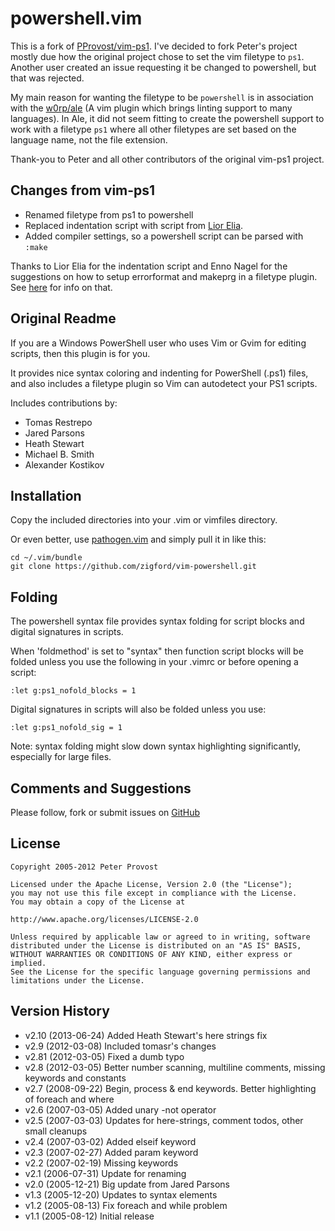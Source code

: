 powershell.vim
==============

This is a fork of [PProvost/vim-ps1][2]. I've decided to fork Peter's project
mostly due how the original project chose to set the vim filetype to `ps1`.
Another user created an issue requesting it be changed to powershell, but
that was rejected.

My main reason for wanting the filetype to be `powershell` is in association
with the [w0rp/ale][4] (A vim plugin which brings linting support to many
languages). In Ale, it did not seem fitting to create the powershell support to
work with a filetype `ps1` where all other filetypes are set based on the
language name, not the file extension.

Thank-you to Peter and all other contributors of the original vim-ps1 project.

Changes from vim-ps1
--------------------

* Renamed filetype from ps1 to powershell
* Replaced indentation script with script from [Lior Elia][5].
* Added compiler settings, so a powershell script can be parsed with `:make`

Thanks to Lior Elia for the indentation script and Enno Nagel for the
suggestions on how to setup errorformat and makeprg in a filetype plugin. See
[here][6] for info on that.

Original Readme
---------------

If you are a Windows PowerShell user who uses Vim or Gvim for editing scripts, 
then this plugin is for you.

It provides nice syntax coloring and indenting for PowerShell (.ps1) files,
and also includes a filetype plugin so Vim can autodetect your PS1 scripts.

Includes contributions by:

* Tomas Restrepo
* Jared Parsons
* Heath Stewart
* Michael B. Smith
* Alexander Kostikov

Installation
------------

Copy the included directories into your .vim or vimfiles directory.

Or even better, use [pathogen.vim][1] and simply pull it in like this:

    cd ~/.vim/bundle
    git clone https://github.com/zigford/vim-powershell.git

Folding
-------

The powershell syntax file provides syntax folding for script blocks and digital 
signatures in scripts.

When 'foldmethod' is set to "syntax" then function script blocks will be
folded unless you use the following in your .vimrc or before opening a script:

    :let g:ps1_nofold_blocks = 1

Digital signatures in scripts will also be folded unless you use:

    :let g:ps1_nofold_sig = 1

Note: syntax folding might slow down syntax highlighting significantly,
especially for large files.

Comments and Suggestions
------------------------

Please follow, fork or submit issues on [GitHub][7]

License
-------

    Copyright 2005-2012 Peter Provost
    
    Licensed under the Apache License, Version 2.0 (the "License");
    you may not use this file except in compliance with the License.
    You may obtain a copy of the License at
    
    http://www.apache.org/licenses/LICENSE-2.0
    
    Unless required by applicable law or agreed to in writing, software
    distributed under the License is distributed on an "AS IS" BASIS,
    WITHOUT WARRANTIES OR CONDITIONS OF ANY KIND, either express or implied.
    See the License for the specific language governing permissions and
    limitations under the License.

Version History
---------------

* v2.10 (2013-06-24) Added Heath Stewart's here strings fix
* v2.9  (2012-03-08) Included tomasr's changes
* v2.81 (2012-03-05) Fixed a dumb typo
* v2.8  (2012-03-05) Better number scanning, multiline comments, missing keywords and constants
* v2.7  (2008-09-22) Begin, process & end keywords. Better highlighting of foreach and where
* v2.6  (2007-03-05) Added unary -not operator
* v2.5  (2007-03-03) Updates for here-strings, comment todos, other small cleanups
* v2.4  (2007-03-02) Added elseif keyword
* v2.3  (2007-02-27) Added param keyword
* v2.2  (2007-02-19) Missing keywords
* v2.1  (2006-07-31) Update for renaming
* v2.0  (2005-12-21) Big update from Jared Parsons
* v1.3  (2005-12-20) Updates to syntax elements
* v1.2  (2005-08-13) Fix foreach and while problem
* v1.1  (2005-08-12) Initial release

[1]: https://github.com/tpope/vim-pathogen
[2]: https://github.com/PProvost/vim-ps1
[3]: http://www.vim.org/scripts/script.php?script_id=1327
[4]: https://github.com/w0rp/ale
[5]: https://www.vim.org/scripts/script.php?script_id=2800
[6]: http://zigford.org/vim-quickfix-and-powershell.html
[7]: https://github.com/zigford/vim-powershell
